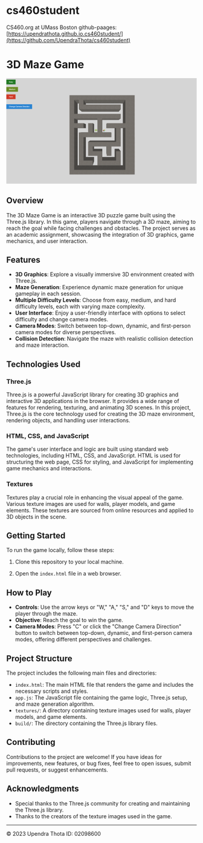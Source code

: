 # cs460student
CS460.org at UMass Boston
github-paages: [https://upendrathota.github.io.cs460student/](https://github.com/UpendraThota/cs460student)
# 3D Maze Game

![3D Maze Game Screenshot](screenshot.png)

## Overview

The 3D Maze Game is an interactive 3D puzzle game built using the Three.js library. In this game, players navigate through a 3D maze, aiming to reach the goal while facing challenges and obstacles. The project serves as an academic assignment, showcasing the integration of 3D graphics, game mechanics, and user interaction.

## Features

- **3D Graphics**: Explore a visually immersive 3D environment created with Three.js.
- **Maze Generation**: Experience dynamic maze generation for unique gameplay in each session.
- **Multiple Difficulty Levels**: Choose from easy, medium, and hard difficulty levels, each with varying maze complexity.
- **User Interface**: Enjoy a user-friendly interface with options to select difficulty and change camera modes.
- **Camera Modes**: Switch between top-down, dynamic, and first-person camera modes for diverse perspectives.
- **Collision Detection**: Navigate the maze with realistic collision detection and maze interaction.

## Technologies Used

### Three.js

Three.js is a powerful JavaScript library for creating 3D graphics and interactive 3D applications in the browser. It provides a wide range of features for rendering, texturing, and animating 3D scenes. In this project, Three.js is the core technology used for creating the 3D maze environment, rendering objects, and handling user interactions.

### HTML, CSS, and JavaScript

The game's user interface and logic are built using standard web technologies, including HTML, CSS, and JavaScript. HTML is used for structuring the web page, CSS for styling, and JavaScript for implementing game mechanics and interactions.

### Textures

Textures play a crucial role in enhancing the visual appeal of the game. Various texture images are used for walls, player models, and game elements. These textures are sourced from online resources and applied to 3D objects in the scene.

## Getting Started

To run the game locally, follow these steps:

1. Clone this repository to your local machine.

2. Open the `index.html` file in a web browser.

## How to Play

- **Controls**: Use the arrow keys or "W," "A," "S," and "D" keys to move the player through the maze.
- **Objective**: Reach the goal to win the game.
- **Camera Modes**: Press "C" or click the "Change Camera Direction" button to switch between top-down, dynamic, and first-person camera modes, offering different perspectives and challenges.

## Project Structure

The project includes the following main files and directories:

- `index.html`: The main HTML file that renders the game and includes the necessary scripts and styles.
- `app.js`: The JavaScript file containing the game logic, Three.js setup, and maze generation algorithm.
- `textures/`: A directory containing texture images used for walls, player models, and game elements.
- `build/`: The directory containing the Three.js library files.

## Contributing

Contributions to the project are welcome! If you have ideas for improvements, new features, or bug fixes, feel free to open issues, submit pull requests, or suggest enhancements.

## Acknowledgments

- Special thanks to the Three.js community for creating and maintaining the Three.js library.
- Thanks to the creators of the texture images used in the game.

---

© 2023 Upendra Thota
ID: 02098600

